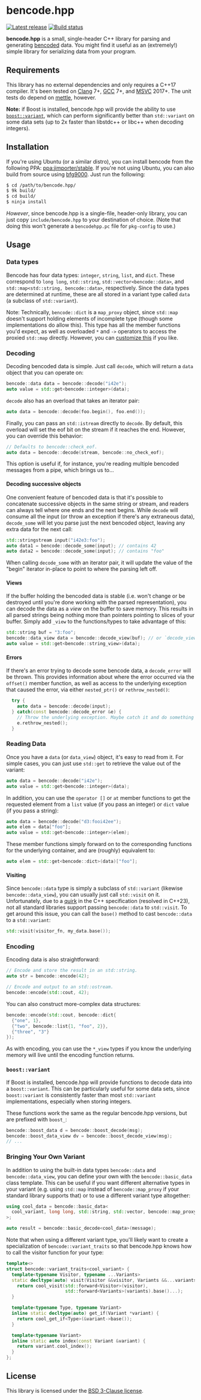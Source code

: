 # bencode.hpp

[![Latest release][release-image]][release-link]
[![Build status][ci-image]][ci-link]


**bencode.hpp** is a small, single-header C++ library for parsing and generating
[bencoded][wikipedia] data. You might find it useful as an (extremely!) simple
library for serializing data from your program.

## Requirements

This library has no external dependencies and only requires a C++17 compiler.
It's been tested on [Clang][clang] 7+, [GCC][gcc] 7+, and [MSVC][msvc] 2017+.
The unit tests do depend on [mettle][mettle], however.

**Note:** if Boost is installed, bencode.hpp will provide the ability to use
[`boost::variant`](#boostvariant), which can perform significantly better than
`std::variant` on some data sets (up to 2x faster than libstdc++ or libc++ when
decoding integers).

## Installation

If you're using Ubuntu (or a similar distro), you can install bencode from the
following PPA: [ppa:jimporter/stable][ppa]. If you're not using Ubuntu, you can
also build from source using [bfg9000][bfg9000]. Just run the following:

```sh
$ cd /path/to/bencode.hpp/
$ 9k build/
$ cd build/
$ ninja install
```

*However*, since bencode.hpp is a single-file, header-only library, you can just
copy `include/bencode.hpp` to your destination of choice. (Note that doing this
won't generate a `bencodehpp.pc` file for `pkg-config` to use.)

## Usage

### Data types

Bencode has four data types: `integer`, `string`, `list`, and `dict`. These
correspond to `long long`, `std::string`, `std::vector<bencode::data>`, and
`std::map<std::string, bencode::data>`, respectively. Since the data types are
determined at runtime, these are all stored in a variant type called `data` (a
subclass of `std::variant`).

Note: Technically, `bencode::dict` is a `map_proxy` object, since `std::map`
doesn't support holding elements of incomplete type (though some implementations
do allow this). This type has all the member functions you'd expect, as well as
overloaded `*` and `->` operators to access the proxied `std::map` directly.
However, you can [customize this](#bringing-your-own-variant) if you like.

### Decoding

Decoding bencoded data is simple. Just call `decode`, which will return a `data`
object that you can operate on:

```c++
bencode::data data = bencode::decode("i42e");
auto value = std::get<bencode::integer>(data);
```

`decode` also has an overload that takes an iterator pair:

```c++
auto data = bencode::decode(foo.begin(), foo.end());
```

Finally, you can pass an `std::istream` directly to `decode`. By default, this
overload will set the eof bit on the stream if it reaches the end. However, you
can override this behavior:

```c++
// Defaults to bencode::check_eof.
auto data = bencode::decode(stream, bencode::no_check_eof);
```

This option is useful if, for instance, you're reading multiple bencoded
messages from a pipe, which brings us to...

#### Decoding successive objects

One convenient feature of bencoded data is that it's possible to concatenate
successive objects in the same string or stream, and readers can always tell
where one ends and the next begins. While `decode` will consume all the input
(or throw an exception if there's any extraneous data), `decode_some` will let
you parse just the next bencoded object, leaving any extra data for the next
call:

```c++
std::stringstream input("i42e3:foo");
auto data1 = bencode::decode_some(input); // contains 42
auto data2 = bencode::decode_some(input); // contains "foo"
```

When calling `decode_some` with an iterator pair, it will update the value of
the "begin" iterator in-place to point to where the parsing left off.

#### Views

If the buffer holding the bencoded data is stable (i.e. won't change or be
destroyed until you're done working with the parsed representation), you can
decode the data as a *view* on the buffer to save memory. This results in all
parsed strings being nothing more than pointers pointing to slices of your
buffer. Simply add `_view` to the functions/types to take advantage of this:

```c++
std::string buf = "3:foo";
bencode::data_view data = bencode::decode_view(buf); // or `decode_view_some`
auto value = std::get<bencode::string_view>(data);
```

#### Errors

If there's an error trying to decode some bencode data, a `decode_error` will be
thrown. This provides information about where the error occurred via the
`offset()` member function, as well as access to the underlying exception that
caused the error, via either `nested_ptr()` or `rethrow_nested()`:

```c++
  try {
    auto data = bencode::decode(input);
  } catch(const bencode::decode_error &e) {
    // Throw the underlying exception. Maybe catch it and do something with it.
    e.rethrow_nested();
  }
```

### Reading Data

Once you have a `data` (or `data_view`) object, it's easy to read from it. For
simple cases, you can just use `std::get` to retrieve the value out of the
variant:

```c++
auto data = bencode::decode("i42e");
auto value = std::get<bencode::integer>(data);
```

In addition, you can use the `operator []` or `at` member functions to get the
requested element from a `list` value (if you pass an integer) or `dict` value
(if you pass a string):

```c++
auto data = bencode::decode("d3:fooi42ee");
auto elem = data["foo"];
auto value = std::get<bencode::integer>(elem);
```

These member functions simply forward on to the corresponding functions for the
underlying container, and are (roughly) equivalent to:

```c++
auto elem = std::get<bencode::dict>(data)["foo"];
```

#### Visiting

Since `bencode::data` type is simply a subclass of `std::variant` (likewise
`bencode::data_view`), you can usually just call `std::visit` on it.
Unfortunately, due to a [quirk][inheriting-variant] in the C++ specification
(resolved in C++23), not all standard libraries support passing `bencode::data`
to `std::visit`. To get around this issue, you can call the `base()` method to
cast `bencode::data` to a `std::variant`:

```c++
std::visit(visitor_fn, my_data.base());
```

### Encoding

Encoding data is also straightforward:

```c++
// Encode and store the result in an std::string.
auto str = bencode::encode(42);

// Encode and output to an std::ostream.
bencode::encode(std::cout, 42);
```

You can also construct more-complex data structures:

```c++
bencode::encode(std::cout, bencode::dict{
  {"one", 1},
  {"two", bencode::list{1, "foo", 2}},
  {"three", "3"}
});
```

As with encoding, you can use the `*_view` types if you know the underlying
memory will live until the encoding function returns.

### `boost::variant`

If Boost is installed, bencode.hpp will provide functions to decode data into a
`boost::variant`. This can be particularly useful for some data sets, since
`boost::variant` is consistently faster than most `std::variant`
implementations, especially when storing integers.

These functions work the same as the regular bencode.hpp versions, but are
prefixed with `boost_`:

```c++
bencode::boost_data d = bencode::boost_decode(msg);
bencode::boost_data_view dv = bencode::boost_decode_view(msg);
// ...
```

### Bringing Your Own Variant

In addition to using the built-in data types `bencode::data` and
`bencode::data_view`, you can define your own with the `bencode::basic_data`
class template. This can be useful if you want different alternative types in
your variant (e.g. using `std::map` instead of `bencode::map_proxy` if your
standard library supports that) or to use a different variant type altogether:

```c++
using cool_data = bencode::basic_data<
  cool_variant, long long, std::string, std::vector, bencode::map_proxy
>;

auto result = bencode::basic_decode<cool_data>(message);
```

Note that when using a different variant type, you'll likely want to create a
specialization of `bencode::variant_traits` so that bencode.hpp knows how to
call the visitor function for your type:

```c++
template<>
struct bencode::variant_traits<cool_variant> {
  template<typename Visitor, typename ...Variants>
  static decltype(auto) visit(Visitor &&visitor, Variants &&...variants) {
    return cool_visit(std::forward<Visitor>(visitor),
                      std::forward<Variants>(variants).base()...);
  }

  template<typename Type, typename Variant>
  inline static decltype(auto) get_if(Variant *variant) {
    return cool_get_if<Type>(&variant->base());
  }

  template<typename Variant>
  inline static auto index(const Variant &variant) {
    return variant.cool_index();
  }
};
```

## License

This library is licensed under the [BSD 3-Clause license](LICENSE).

[release-image]: https://img.shields.io/github/release/jimporter/bencode.hpp.svg
[release-link]: https://github.com/jimporter/bencode.hpp/releases/latest
[ci-image]: https://github.com/jimporter/bencode.hpp/actions/workflows/build.yml/badge.svg
[ci-link]: https://github.com/jimporter/bencode.hpp/actions/workflows/build.yml?query=branch%3Amaster
[wikipedia]: https://en.wikipedia.org/wiki/Bencode
[clang]: http://clang.llvm.org/
[gcc]: https://gcc.gnu.org/
[msvc]: https://www.visualstudio.com/
[mettle]: https://jimporter.github.io/mettle/
[ppa]: https://launchpad.net/~jimporter/+archive/ubuntu/stable
[bfg9000]: https://jimporter.github.io/bfg9000/
[inheriting-variant]: https://wg21.link/p2162
